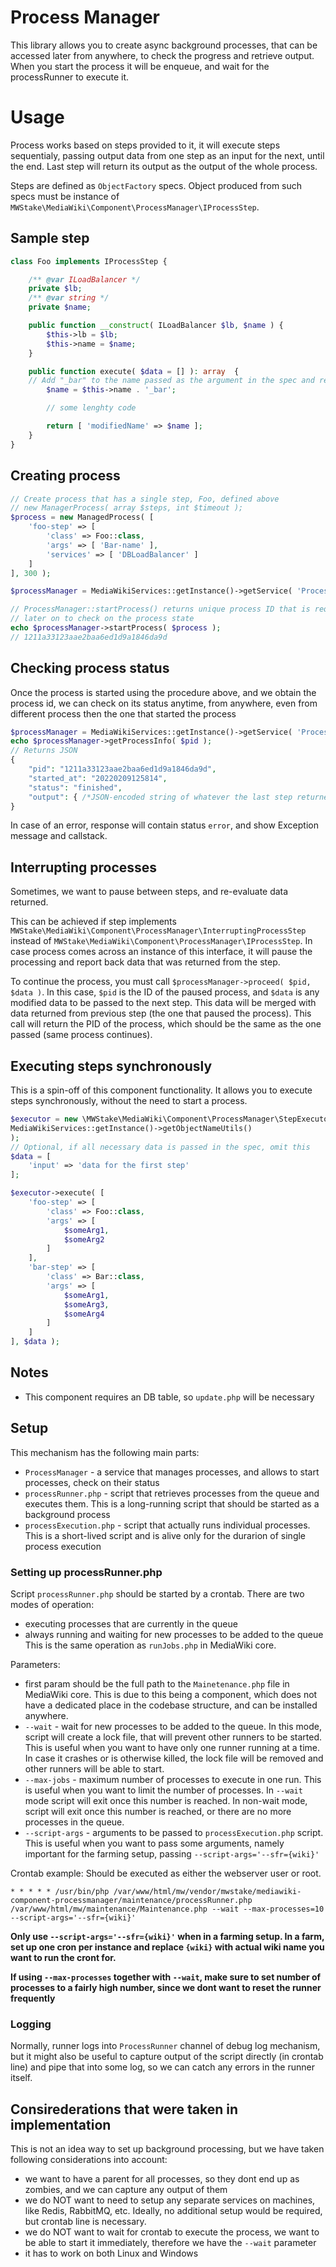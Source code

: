 # Process Manager

This library allows you to create async background processes, that can be accessed later from anywhere,
to check the progress and retrieve output. When you start the process it will be enqueue, and wait for the processRunner to execute it.

# Usage

Process works based on steps provided to it, it will execute steps sequentialy, passing output data from one step
as an input for the next, until the end. Last step will return its output as the output of the whole process.

Steps are defined as `ObjectFactory` specs. Object produced from such specs must be instance of `MWStake\MediaWiki\Component\ProcessManager\IProcessStep`.

## Sample step
```php
class Foo implements IProcessStep {

	/** @var ILoadBalancer */
	private $lb;
	/** @var string */
	private $name;

	public function __construct( ILoadBalancer $lb, $name ) {
		$this->lb = $lb;
		$this->name = $name;
	}

	public function execute( $data = [] ): array  {
	// Add "_bar" to the name passed as the argument in the spec and return it
		$name = $this->name . '_bar';

		// some lenghty code

		return [ 'modifiedName' => $name ];
	}
}
```

## Creating process
```php
// Create process that has a single step, Foo, defined above
// new ManagerProcess( array $steps, int $timeout );
$process = new ManagedProcess( [
	'foo-step' => [
		'class' => Foo::class,
		'args' => [ 'Bar-name' ],
		'services' => [ 'DBLoadBalancer' ]
	]
], 300 );

$processManager = MediaWikiServices::getInstance()->getService( 'ProcessManager' );

// ProcessManager::startProcess() returns unique process ID that is required
// later on to check on the process state
echo $processManager->startProcess( $process );
// 1211a33123aae2baa6ed1d9a1846da9d
```

## Checking process status

Once the process is started using the procedure above, and we obtain the process id, we can check on its status
anytime, from anywhere, even from different process then the one that started the process

```php
$processManager = MediaWikiServices::getInstance()->getService( 'ProcessManager' );
echo $processManager->getProcessInfo( $pid );
// Returns JSON
{
	"pid": "1211a33123aae2baa6ed1d9a1846da9d",
	"started_at": "20220209125814",
	"status": "finished",
	"output": { /*JSON-encoded string of whatever the last step returned as output*/ }
}
```

In case of an error, response will contain status `error`, and show Exception message and callstack.

## Interrupting processes
Sometimes, we want to pause between steps, and re-evaluate data returned.

This can be achieved if step implements `MWStake\MediaWiki\Component\ProcessManager\InterruptingProcessStep` instead of `MWStake\MediaWiki\Component\ProcessManager\IProcessStep`.
In case process comes across an instance of this interface, it will pause the processing and report back data that was returned from the step.

To continue the process, you must call `$processManager->proceed( $pid, $data )`. In this case, `$pid` is the ID of the paused process, 
and `$data` is any modified data to be passed to the next step. This data will be merged with data returned from previous step (the one that paused the process).
This call will return the PID of the process, which should be the same as the one passed (same process continues).

## Executing steps synchronously
This is a spin-off of this component functionality. It allows you to execute steps synchronously, without the need to start a process.

```php
$executor = new \MWStake\MediaWiki\Component\ProcessManager\StepExecutor(
MediaWikiServices::getInstance()->getObjectNameUtils()
);
// Optional, if all necessary data is passed in the spec, omit this
$data = [
    'input' => 'data for the first step'
];

$executor->execute( [
    'foo-step' => [
        'class' => Foo::class,
        'args' => [
            $someArg1,
            $someArg2
        ]
    ],
    'bar-step' => [
        'class' => Bar::class,
        'args' => [
            $someArg1,
            $someArg3,
            $someArg4
        ]
    ]
], $data );
```

## Notes

- This component requires an DB table, so `update.php` will be necessary

## Setup
This mechanism has the following main parts:
- `ProcessManager` - a service that manages processes, and allows to start processes, check on their status
- `processRunner.php` - script that retrieves processes from the queue and executes them. This is a long-running script that should be started as a background process
- `processExecution.php` - script that actually runs individual processes. This is a short-lived script and is alive only for the durarion of single process execution

### Setting up processRunner.php
Script `processRunner.php` should be started by a crontab. There are two modes of operation:
- executing processes that are currently in the queue
- always running and waiting for new processes to be added to the queue
This is the same operation as `runJobs.php` in MediaWiki core.

Parameters:
- first param should be the full path to the `Mainetenance.php` file in MediaWiki core. This is due to this being
a component, which does not have a dedicated place in the codebase structure, and can be installed anywhere.
- `--wait` - wait for new processes to be added to the queue. In this mode, script will create a lock file, that will
prevent other runners to be started. This is useful when you want to have only one runner running at a time. In case it crashes
or is otherwise killed, the lock file will be removed and other runners will be able to start.
- `--max-jobs` - maximum number of processes to execute in one run. This is useful when you want to limit the number of processes.
In `--wait` mode script will exit once this number is reached. In non-wait mode, script will exit once this number is reached, or
there are no more processes in the queue.
- `--script-args` - arguments to be passed to `processExecution.php` script. This is useful when you want to pass some arguments,
namely important for the farming setup, passing `--script-args='--sfr={wiki}'`

Crontab example:
Should be executed as either the webserver user or root.
```
* * * * * /usr/bin/php /var/www/html/mw/vendor/mwstake/mediawiki-component-processmanager/maintenance/processRunner.php /var/www/html/mw/maintenance/Maintenance.php --wait --max-processes=10 --script-args='--sfr={wiki}'
```

**Only use `--script-args='--sfr={wiki}'` when in a farming setup. In a farm, set up one cron per instance and replace `{wiki}` with actual wiki name you want to run the cront for.**

**If using `--max-processes` together with `--wait`, make sure to set number of processes to a fairly high number, since we dont want to reset the runner frequently**


### Logging
Normally, runner logs into `ProcessRunner` channel of debug log mechanism, but it might also be useful to capture
output of the script directly (in crontab line) and pipe that into some log, so we can catch any errors in the runner itself.

## Consirederations that were taken in implementation
This is not an idea way to set up background processing, but we have taken following considerations into account:
- we want to have a parent for all processes, so they dont end up as zombies, and we can capture any output of them
- we do NOT want to need to setup any separate services on machines, like Redis, RabbitMQ, etc. Ideally, no additional setup would be required, but crontab line is necessary.
- we do NOT want to wait for crontab to execute the process, we want to be able to start it immediately, therefore we have the `--wait` parameter
- it has to work on both Linux and Windows
